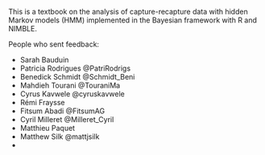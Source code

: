 This is a textbook on the analysis of capture-recapture data with hidden Markov models (HMM) implemented in the Bayesian framework with R and NIMBLE.

People who sent feedback:

-   Sarah Bauduin
-   Patricia Rodrigues \@PatriRodrigs
-   Benedick Schmidt \@Schmidt_Beni
-   Mahdieh Tourani \@TouraniMa
-   Cyrus Kavwele \@cyruskavwele
-   Rémi Fraysse
-   Fitsum Abadi \@FitsumAG
-   Cyril Milleret \@Milleret_Cyril
-   Matthieu Paquet
-   Matthew Silk \@mattjsilk
-   
